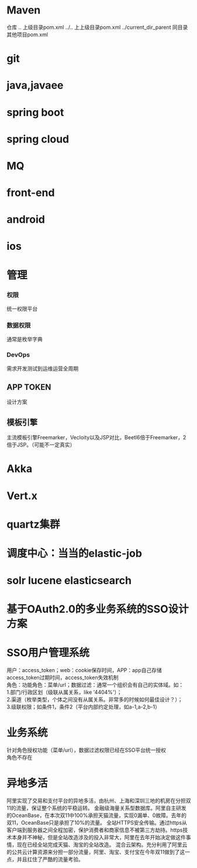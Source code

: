 # Maven

<relativePath/> 仓库
<relativePath>..</relativePath> 上级目录pom.xml
<relativePath>../..</relativePath> 上上级目录pom.xml
<relativePath>../current_dir_parent</relativePath> 同目录其他项目pom.xml


# git

# java,javaee

# spring boot

# spring cloud

# MQ

# front-end

# android

# ios

# 管理


### 权限
统一权限平台

### 数据权限
通常是枚举字典

### DevOps
需求开发测试到运维运营全周期


## APP TOKEN
设计方案


## 模板引擎
主流模板引擎Freemarker，Vecloity以及JSP对比，Beetl6倍于Freemarker，2倍于JSP。（可能不一定真实）


# Akka
# Vert.x


# quartz集群

# 调度中心：当当的elastic-job


# solr lucene elasticsearch

# 基于OAuth2.0的多业务系统的SSO设计方案

# SSO用户管理系统
用户：access_token；web：cookie保存时间，APP：app自己存储access_token过期时间，access_token失效机制  
角色：功能角色：菜单/url；数据过滤：通常一个组织会有自己的实体域。如：  
1.部门/行政区划（级联从属关系，like '4404%'）；  
2.渠道（枚举类型，个体之间没有从属关系。非常多的时候如何最佳设计？）；  
3.级联权限；如条件1，条件2（平台内部约定处理，如a-1,a-2,b-1）

# 业务系统
针对角色授权功能（菜单/url），数据过滤权限已经在SSO平台统一授权  
角色不存在

# 异地多活
阿里实现了交易和支付平台的异地多活，由杭州、上海和深圳三地的机房在分担双11的流量，保证整个系统的平稳运转。
金融级海量关系型数据库。阿里自主研发的OceanBase，在本次双11中100%承担天猫流量，实现0漏单、0故障。去年的双11，OceanBase只是承担了10%的流量。
全站HTTPS安全传输。通过https从客户端到服务器之间全程加密，保护消费者和商家信息不被第三方劫持。https技术本身并不神秘，但是全站改造涉及的投入非常大，阿里在去年开始决定做这件事情，现在已经全站完成天猫、淘宝的全站改造。
混合云架构。充分利用了阿里云的公共云计算资源来分担一部分流量，阿里、淘宝、支付宝在今年双11做到了这一点，并且扛住了严酷的流量考验。


